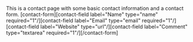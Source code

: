 <html><body><p>This is a contact page with some basic contact information and a contact form. [contact-form][contact-field label="Name" type="name" required="1"/][contact-field label="Email" type="email" required="1"/][contact-field label="Website" type="url"/][contact-field label="Comment" type="textarea" required="1"/][/contact-form]</p></body></html>
